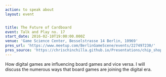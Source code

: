 ```yaml
---
action: to speak about
layout: event


title: The Future of Cardboard
event: Talk and Play no. 17
start_date: 2016-02-10T19:00:00.000Z
venue: 'Game Science Center, Besselstrasse 14 Berlin, 10969'
pres_url: 'https://www.meetup.com/BerlinGameScene/events/227497230/'
pres_source: 'https://chrischinchilla.github.io/Presentations/chip_shop/talk_play_17.html#/'
---
```


How digital games are influencing board games and vice versa. I will discuss the numerous ways that board games are joining the digital era.
